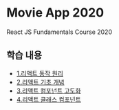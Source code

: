 # Movie App 2020

React JS Fundamentals Course 2020

## 학습 내용
- [1.리액트 동작 원리](./study_docs/리액트동작원리.md)
- [2.리액트 기초 개념](./study_docs/리액트기초개념.md)
- [3.리액트 컴포넌트 고도화](./study_docs/리액트컴포넌트고도화.md)
- [4.리액트 클래스 컴포넌트](./study_docs/리액트클래스컴포넌트.md)
